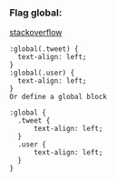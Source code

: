 ### Flag global:

[stackoverflow](https://stackoverflow.com/questions/34279517/using-css-modules-how-do-i-define-a-global-class)
  ```
:global(.tweet) {
    text-align: left;
}
:global(.user) {
    text-align: left;
}
Or define a global block

:global {
    .tweet {
        text-align: left;
    }
    .user {
        text-align: left;
    }   
}

  ```
